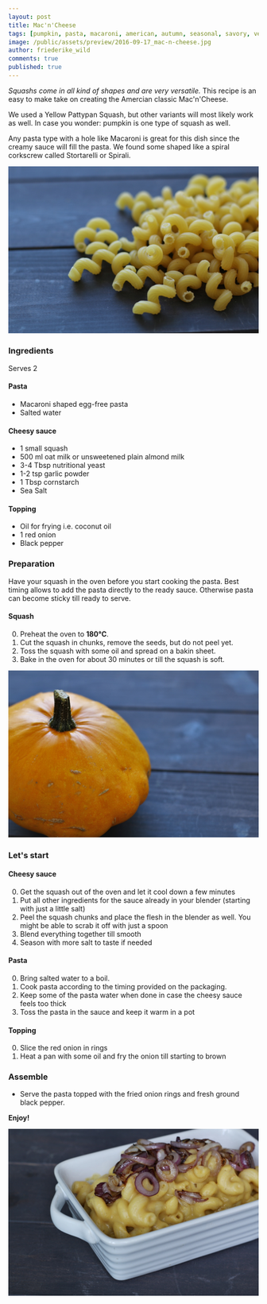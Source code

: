 ```yaml
---
layout: post
title: Mac'n'Cheese
tags: [pumpkin, pasta, macaroni, american, autumn, seasonal, savory, vegan, vegan pasta, vegetarian]
image: /public/assets/preview/2016-09-17_mac-n-cheese.jpg
author: friederike_wild
comments: true
published: true
---
```


*Squashs come in all kind of shapes and are very versatile.* This recipe is an easy to make take on creating the Amercian classic Mac'n'Cheese.

<!--more-->

We used a Yellow Pattypan Squash, but other variants will most likely work as well. In case you wonder: pumpkin is one type of squash as well.

Any pasta type with a hole like Macaroni is great for this dish since the creamy sauce will fill the pasta. We found some shaped like a spiral corkscrew called Stortarelli or Spirali.

![Macaroni](/public/assets/2016-09-17_mac-n-cheese-pasta.jpg "Macaroni")



### Ingredients

Serves 2


#### Pasta

* Macaroni shaped egg-free pasta
* Salted water


#### Cheesy sauce

* 1 small squash
* 500 ml oat milk or unsweetened plain almond milk
* 3-4 Tbsp nutritional yeast
* 1-2 tsp garlic powder
* 1 Tbsp cornstarch
* Sea Salt


#### Topping

* Oil for frying i.e. coconut oil
* 1 red onion
* Black pepper


### Preparation

Have your squash in the oven before you start cooking the pasta. Best timing allows to add the pasta directly to the ready sauce. Otherwise pasta can become sticky till ready to serve.


#### Squash

0. Preheat the oven to **180°C**.
1. Cut the squash in chunks, remove the seeds, but do not peel yet.
2. Toss the squash with some oil and spread on a bakin sheet.
3. Bake in the oven for about 30 minutes or till the squash is soft.


![Squash](/public/assets/2016-09-17_mac-n-cheese-squash.jpg "Squash")

### Let's start


#### Cheesy sauce

0. Get the squash out of the oven and let it cool down a few minutes
1. Put all other ingredients for the sauce already in your blender (starting with just a little salt)
2. Peel the squash chunks and place the flesh in the blender as well. You might be able to scrab it off with just a spoon
3. Blend everything together till smooth
4. Season with more salt to taste if needed


#### Pasta

0. Bring salted water to a boil.
1. Cook pasta according to the timing provided on the packaging.
2. Keep some of the pasta water when done in case the cheesy sauce feels too thick
3. Toss the pasta in the sauce and keep it warm in a pot


#### Topping
0. Slice the red onion in rings
1. Heat a pan with some oil and fry the onion till starting to brown


### Assemble

* Serve the pasta topped with the fried onion rings and fresh ground black pepper.




**Enjoy!**


![Mac'n'Cheese](/public/assets/2016-09-17_mac-n-cheese-result.jpg "Mac'n'Cheese")

